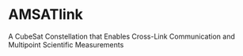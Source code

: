 # AMSATlink
A CubeSat Constellation that Enables Cross-Link Communication and Multipoint Scientific Measurements
